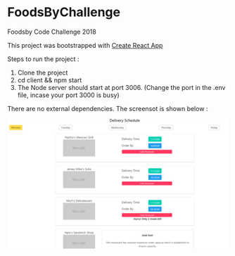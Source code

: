 # FoodsByChallenge
Foodsby Code Challenge 2018

This project was bootstrapped with [Create React App](https://github.com/facebookincubator/create-react-app)

Steps to run the project :

1. Clone the project
2. cd client && npm start
3. The Node server should start at port 3006. (Change the port in the .env file, incase your port 3000 is busy)

There are no external dependencies. The screensot is shown below :

![](https://github.com/bora0072/FoodsByChallenge/blob/master/client/screenshot.png)
